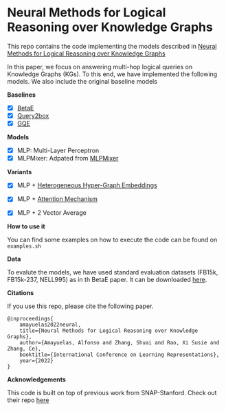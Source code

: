 # Neural Methods for Logical Reasoning over Knowledge Graphs
This repo contains the code implementing the models described in [Neural Methods for Logical Reasoning over Knowledge Graphs](https://openreview.net/forum?id=tgcAoUVHRIB)

In this paper, we focus on answering multi-hop logical queries on Knowledge Graphs (KGs). To this end, we have implemented the following models. We also include the original baseline models

**Baselines**
- [x] [BetaE](https://arxiv.org/abs/2010.11465)
- [x] [Query2box](https://arxiv.org/abs/2002.05969)
- [x] [GQE](https://arxiv.org/abs/1806.01445)

**Models**
- [x] MLP: Multi-Layer Perceptron
- [x] MLPMixer: Adpated from [MLPMixer](https://arxiv.org/abs/2105.01601)

**Variants**
- [x] MLP + [Heterogeneous Hyper-Graph Embeddings](https://arxiv.org/abs/2010.10728)
- [x] MLP + [Attention Mechanism](https://arxiv.org/pdf/1706.03762.pdf)
- [x] MLP + 2 Vector Average


**How to use it**

You can find some examples on how to execute the code can be found on `examples.sh`

**Data**

To evalute the models, we have used standard evaluation datasets (FB15k, FB15k-237, NELL995) as in th BetaE paper. It can be downloaded [here](https://drive.google.com/drive/folders/1vCPaHL0RqksyVcaE_jFzpWIAe7DdeSzo?usp=sharing).

**Citations**

If you use this repo, please cite the following paper.

```
@inproceedings{
    amayuelas2022neural,
    title={Neural Methods for Logical Reasoning over Knowledge Graphs},
    author={Amayuelas, Alfonso and Zhang, Shuai and Rao, Xi Susie and Zhang, Ce},
    booktitle={International Conference on Learning Representations},
    year={2022}
}
```

**Acknowledgements**

This code is built on top of previous work from SNAP-Stanford. Check out their repo [here](https://github.com/snap-stanford/KGReasoning)

